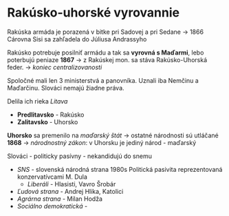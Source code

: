 # Rakúsko-uhorské vyrovannie
Rakúska armáda je porazená v bitke pri Sadovej a pri Sedane -> 1866
Cárovna Sisi sa zahľadela do Júliusa Andrassyho

Rakúsko potrebuje posilniť armádu a tak sa **vyrovná s Maďarmi**, lebo poterbujú peniaze
**1867** -> z Rakúskej mon. sa stáva Rakúsko-Uhorská feder. -> *koniec centralizovanosti*

Spoločné mali len 3 ministerstvá a panovníka. 
Uznali iba Nemčinu a Maďarčinu. Slováci nemajú žiadne práva.

Delila ich rieka *Litava*
- **Predlitavsko** - Rakúsko
- **Zalitavsko** - Uhorsko

**Uhorsko** sa premenilo na *maďarský štát* -> ostatné národnosti sú utláčané
**1868** -> *národnostný zákon*: v Uhorsku je jediný národ - maďarský 

Slováci - politicky pasívny - nekandidujú do snemu

- *SNS* - slovenská národná strana 1980s
Politická pasivita reprezentovaná konzervatívcami
M. Dula
	- *Liberáli* - Hlasisti, Vavro Šrobár
- *Ľudová strana* - Andrej Hlika, Katolici
- *Agrárna strana* - Milan Hodža
- *Sociálno demokratická* - 